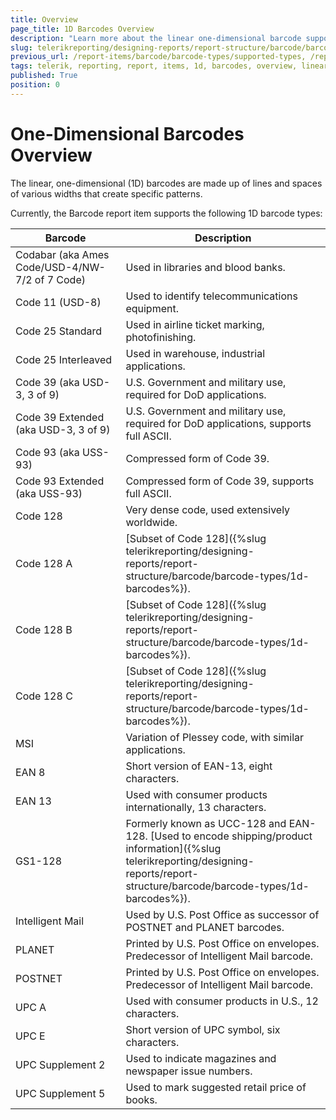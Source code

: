 ```yaml
---
title: Overview
page_title: 1D Barcodes Overview
description: "Learn more about the linear one-dimensional barcode support provided by the Telerik Reporting Barcode report item."
slug: telerikreporting/designing-reports/report-structure/barcode/barcode-types/supported-types
previous_url: /report-items/barcode/barcode-types/supported-types, /report-items-barcode-types, /report-items/barcode/1d-barcodes/
tags: telerik, reporting, report, items, 1d, barcodes, overview, linear, one-dimensional
published: True
position: 0
---
```


<style>
table th:first-of-type {
	width: 35%;
}
table th:nth-of-type(2) {
	width: 65%;
}
</style>

# One-Dimensional Barcodes Overview

The linear, one-dimensional (1D) barcodes are made up of lines and spaces of various widths that create specific patterns.

Currently, the Barcode report item supports the following 1D barcode types:

| Barcode                                        | Description                                                                                                                                                                           |
| ---------------------------------------------- | ------------------------------------------------------------------------------------------------------------------------------------------------------------------------------------- |
| Codabar (aka Ames Code/USD-4/NW-7/2 of 7 Code) | Used in libraries and blood banks.                                                                                                                                                    |
| Code 11 (USD-8)                                | Used to identify telecommunications equipment.                                                                                                                                        |
| Code 25 Standard                               | Used in airline ticket marking, photofinishing.                                                                                                                                       |
| Code 25 Interleaved                            | Used in warehouse, industrial applications.                                                                                                                                           |
| Code 39 (aka USD-3, 3 of 9)                    | U.S. Government and military use, required for DoD applications.                                                                                                                      |
| Code 39 Extended (aka USD-3, 3 of 9)           | U.S. Government and military use, required for DoD applications, supports full ASCII.                                                                                                 |
| Code 93 (aka USS-93)                           | Compressed form of Code 39.                                                                                                                                                           |
| Code 93 Extended (aka USS-93)                  | Compressed form of Code 39, supports full ASCII.                                                                                                                                      |
| Code 128                                       | Very dense code, used extensively worldwide.                                                                                                                                          |
| Code 128 A                                     | [Subset of Code 128]({%slug telerikreporting/designing-reports/report-structure/barcode/barcode-types/1d-barcodes%}).                                                                 |
| Code 128 B                                     | [Subset of Code 128]({%slug telerikreporting/designing-reports/report-structure/barcode/barcode-types/1d-barcodes%}).                                                                 |
| Code 128 C                                     | [Subset of Code 128]({%slug telerikreporting/designing-reports/report-structure/barcode/barcode-types/1d-barcodes%}).                                                                 |
| MSI                                            | Variation of Plessey code, with similar applications.                                                                                                                                 |
| EAN 8                                          | Short version of EAN-13, eight characters.                                                                                                                                            |
| EAN 13                                         | Used with consumer products internationally, 13 characters.                                                                                                                           |
| GS1-128                                        | Formerly known as UCC-128 and EAN-128. [Used to encode shipping/product information]({%slug telerikreporting/designing-reports/report-structure/barcode/barcode-types/1d-barcodes%}). |
| Intelligent Mail                               | Used by U.S. Post Office as successor of POSTNET and PLANET barcodes.                                                                                                                 |
| PLANET                                         | Printed by U.S. Post Office on envelopes. Predecessor of Intelligent Mail barcode.                                                                                                    |
| POSTNET                                        | Printed by U.S. Post Office on envelopes. Predecessor of Intelligent Mail barcode.                                                                                                    |
| UPC A                                          | Used with consumer products in U.S., 12 characters.                                                                                                                                   |
| UPC E                                          | Short version of UPC symbol, six characters.                                                                                                                                          |
| UPC Supplement 2                               | Used to indicate magazines and newspaper issue numbers.                                                                                                                               |
| UPC Supplement 5                               | Used to mark suggested retail price of books.                                                                                                                                         |
